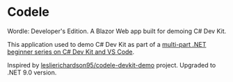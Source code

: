 # Codele

Wordle: Developer's Edition. A Blazor Web app built for demoing C# Dev Kit.

This application used to demo C# Dev Kit as part of a [multi-part .NET beginner series on C# Dev Kit and VS Code](https://aka.ms/dotnet/beginnervideos/learn/vscode).

Inspired by [leslierichardson95/codele-devkit-demo](https://github.com/leslierichardson95/codele-devkit-demo) project. Upgraded to .NET 9.0 version.